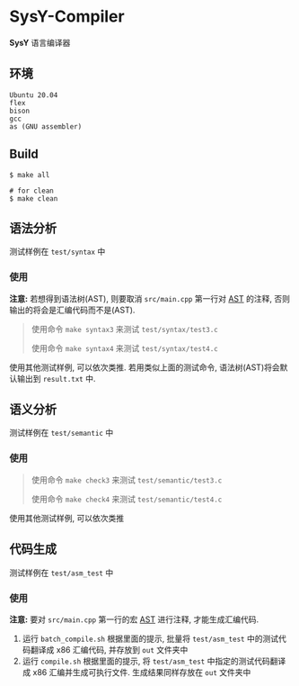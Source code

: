 # SysY-Compiler

**SysY** 语言编译器

## 环境

```shell
Ubuntu 20.04
flex
bison
gcc
as (GNU assembler)
```

## Build

```shell
$ make all

# for clean
$ make clean
```

## 语法分析

测试样例在 `test/syntax` 中

### 使用

**注意:** 若想得到语法树(AST), 则要取消 `src/main.cpp` 第一行对 [AST](./src/main.cpp#1) 的注释, 否则输出的将会是汇编代码而不是(AST). 

> 使用命令 `make syntax3` 来测试 `test/syntax/test3.c`
> 
> 使用命令 `make syntax4` 来测试 `test/syntax/test4.c`

使用其他测试样例, 可以依次类推. 若用类似上面的测试命令, 语法树(AST)将会默认输出到 `result.txt` 中. 

## 语义分析

测试样例在 `test/semantic` 中

### 使用

> 使用命令 `make check3` 来测试 `test/semantic/test3.c`
>
> 使用命令 `make check4` 来测试 `test/semantic/test4.c`

使用其他测试样例, 可以依次类推

## 代码生成

测试样例在 `test/asm_test` 中

### 使用

**注意:** 要对 `src/main.cpp` 第一行的宏 [AST](./src/main.cpp#1) 进行注释, 才能生成汇编代码. 

1. 运行 `batch_compile.sh` 根据里面的提示, 批量将 `test/asm_test` 中的测试代码翻译成 x86 汇编代码, 并存放到 `out` 文件夹中
2. 运行 `compile.sh` 根据里面的提示, 将 `test/asm_test` 中指定的测试代码翻译成 x86 汇编并生成可执行文件. 生成结果同样存放在 `out` 文件夹中
